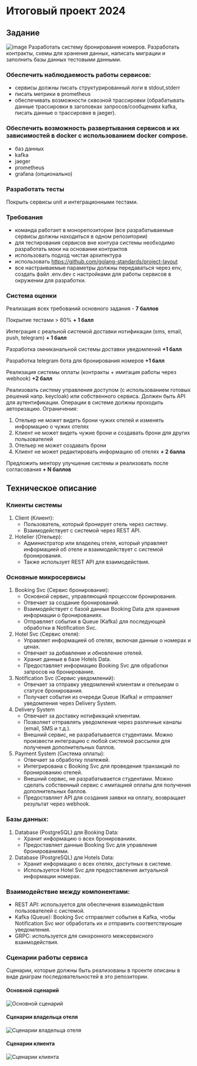 # Итоговый проект 2024
## Задание
![image](components-diagram.png)
Разработать систему бронирования номеров. Разработать контракты, схемы для хранения данных, написать миграции и заполнить базы данных тестовыми данными.
### Обеспечить наблюдаемость работы сервисов: 
- сервисы должны писать структурированный логи в stdout,stderr
- писать метрики в prometheus 
- обеспечивать возможности сквозной трассировки (обрабатывать данные трассировки в заголовках запросов/сообщениях kafka, писать данные о трассировке в jaeger). 
### Обеспечить возможность развертывания сервисов и их зависимостей в docker с использованием docker compose. 
- баз данных
- kafka
- jaeger
- prometheus
- grafana (опционально)
### Разработать тесты 
Покрыть сервисы unit и интеграционными тестами. 
### Требования
- команда работает в монорепозитории (все разрабатываемые сервисы должны находиться в одном репозитории)
- для тестирования сервисов вне контура системы необходимо разработать моки на основании контрактов
- использовать подход чистая архитектура
- использовать https://github.com/golang-standards/project-layout
- все настраиваемые параметры должны передаваться через env, создать файл .env.dev с настройками для работы сервисов в окружении для разработки. 
### Система оценки
Реализация всех требований основного задания - **7 баллов**

Покрытие тестами > 60% **+ 1 балл**

Интеграция с реальной системой доставки нотификации (sms, email, push, telegram) **+ 1 балл** 

Разработка омниканальной системы доставки уведомлений **+1 балл**

Разработка telegram бота для бронирования номеров **+1 балл**

Реализация системы оплаты (контракты + имитация работы через webhook) **+2 балл**

Реализовать систему управления доступом (с использованием готовых решений напр. keycloak) или собственного сервиса. Должен быть API для аутентификации. Операции в системе должны проходить авторизацию.
Ограничения: 
1) Отельер не может видеть брони чужих отелей и изменять информацию о чужих отелях
2) Клиент не может видеть чужие брони и создавать брони для других пользователей
3) Отельер не может создавать брони
4) Клиент не может редактировать информацию об отелях
**+ 2 балла**

Предложить ментору улучшение системы и реализовать после согласования **+ N баллов**

## Техническое описание
### Клиенты системы
1. Client (Клиент):
   - Пользователь, который бронирует отель через систему.
   - Взаимодействует с системой через REST API.
2. Hotelier (Отельер):
   - Администратор или владелец отеля, который управляет информацией об отеле и взаимодействует с системой бронирования.
   - Также использует REST API для взаимодействия.

### Основные микросервисы
1. Booking Svc (Сервис бронирования):
   - Основной сервис, управляющий процессом бронирования.
   - Отвечает за создание бронирований.
   - Взаимодействует с базой данных Booking Data для хранения информации о бронированиях.
   - Отправляет события в Queue (Kafka) для последующей обработки в Notification Svc.
2. Hotel Svc (Сервис отеля):
   - Управляет информацией об отелях, включая данные о номерах и ценах.
   - Отвечает за добавление и обновление отелей.
   - Хранит данные в базе Hotels Data.
   - Предоставляет информацию Booking Svc для обработки запросов на бронирование.
3. Notification Svc (Сервис уведомлений):
   - Отвечает за отправку уведомлений клиентам и отельерам о статусе бронирования.
   - Получает события из очереди Queue (Kafka) и отправляет уведомления через Delivery System.
4. Delivery System
   - Отвечает за доставку нотификаций клиентам.
   - Позволяет отправлять уведомления через различные каналы (email, SMS и т.д.).
   - Внешний сервис, не разрабатывается студентами. Можно произвести интеграцию с любой системой рассылки для получения дополнительных баллов.
5. Payment System (Система оплаты):
   - Отвечает за обработку платежей.
   - Интегрирована с Booking Svc для проведения транзакций по бронированию отелей.
   - Внешний сервис, не разрабатывается студентами. Можно сделать собственный сервис с имитацией оплаты для получения дополнительных баллов.
   - Предоставляет API для создания заявки на оплату, возвращает результат через webhook.

### Базы данных:
1. Database (PostgreSQL) для Booking Data:
   - Хранит информацию о всех бронированиях.
   - Предоставляет данные Booking Svc для управления бронированиями.
2. Database (PostgreSQL) для Hotels Data:
   - Хранит информацию о всех отелях, доступных в системе.
   - Используется Hotel Svc для предоставления актуальной информации номерах.
   
### Взаимодействие между компонентами:
   - REST API: используется для обеспечения взаимодействия пользователей с системой.
   - Kafka (Queue): Booking Svc отправляет события в Kafka, чтобы Notification Svc мог обработать их и отправить соответствующие уведомления.
   - GRPC: используется для синхронного межсервисного взаимодействия.

### Сценарии работы сервиса
Сценарии, которые должны быть реализованы в проекте описаны в виде диаграм последовательностей в это репозитории.
#### Основной сценарий
![Основной сценарий](main.png)
#### Сценарии владельца отеля
![Сценарии владельца отеля](hotelier.png)
#### Сценарии клиента
![Сценарии клиента](client.png)

